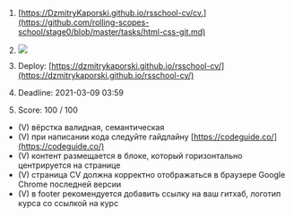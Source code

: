 
1. [https://DzmitryKaporski.github.io/rsschool-cv/cv.](https://github.com/rolling-scopes-school/stage0/blob/master/tasks/html-css-git.md)

2. ![](https://clck.ru/TVT5Q)

3. Deploy: [https://dzmitrykaporski.github.io/rsschool-cv/](https://dzmitrykaporski.github.io/rsschool-cv/)
4. Deadline: 2021-03-09 03:59
5. Score: 100 / 100
- (V) вёрстка валидная, семантическая
- (V) при написании кода следуйте гайдлайну [https://codeguide.co/](https://codeguide.co/)
- (V) контент размещается в блоке, который горизонтально центрируется на странице
- (V) страница СV должна корректно отображаться в браузере Google Chrome последней версии
- (V) в footer рекомендуется добавить ссылку на ваш гитхаб, логотип курса со ссылкой на курс

